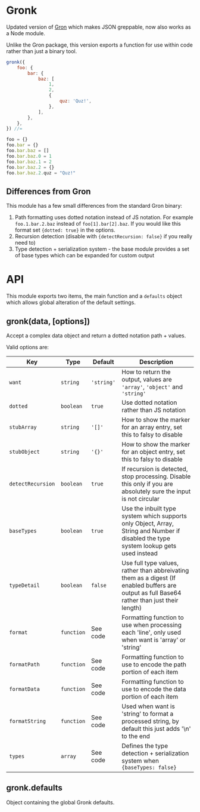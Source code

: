 Gronk
=====
Updated version of [Gron](https://github.com/fgribreau/gron) which makes JSON greppable, now also works as a Node module.

Unlike the Gron package, this version exports a function for use within code rather than just a binary tool.

```javascript
gronk({
	foo: {
		bar: {
			baz: [
				1,
				2,
				{
					quz: 'Quz!',
				},
			],
		},
	},
}) //=

foo = {}
foo.bar = {}
foo.bar.baz = []
foo.bar.baz.0 = 1
foo.bar.baz.1 = 2
foo.bar.baz.2 = {}
foo.bar.baz.2.quz = "Quz!"
```

Differences from Gron
----------------------
This module has a few small differences from the standard Gron binary:

1. Path formatting uses dotted notation instead of JS notation. For example `foo.1.bar.2.baz` instead of `foo[1].bar[2].baz`. If you would like this format set `{dotted: true}` in the options.
2. Recursion detection (disable with `{detectRecursion: false}` if you really need to)
3. Type detection + serialization system - the base module provides a set of base types which can be expanded for custom output


API
===
This module exports two items, the main function and a `defaults` object which allows global alteration of the default settings.


gronk(data, [options])
----------------------
Accept a complex data object and return a dotted notation path + values.

Valid options are:

| Key               | Type       | Default    | Description                                                                                                                                  |
|-------------------|------------|------------|----------------------------------------------------------------------------------------------------------------------------------------------|
| `want`            | `string`   | `'string'` | How to return the output, values are `'array'`, `'object'` and `'string'`                                                                    |
| `dotted`          | `boolean`  | `true`     | Use dotted notation rather than JS notation                                                                                                  |
| `stubArray`       | `string`   | `'[]'`     | How to show the marker for an array entry, set this to falsy to disable                                                                      |
| `stubObject`      | `string`   | `'{}'`     | How to show the marker for an object entry, set this to falsy to disable                                                                     |
| `detectRecursion` | `boolean`  | `true`     | If recursion is detected, stop processing. Disable this only if you are absolutely sure the input is not circular                            |
| `baseTypes`       | `boolean`  | `true`     | Use the inbuilt type system which supports only Object, Array, String and Number if disabled the type system lookup gets used instead        |
| `typeDetail`      | `boolean`  | `false`    | Use full type values, rather than abbreivating them as a digest (If enabled buffers are output as full Base64 rather than just their length) |
| `format`          | `function` | See code   | Formatting function to use when processing each 'line', only used when want is 'array' or 'string'                                           |
| `formatPath`      | `function` | See code   | Formatting function to use to encode the path portion of each item                                                                           |
| `formatData`      | `function` | See code   | Formatting function to use to encode the data portion of each item                                                                           |
| `formatString`    | `function` | See code   | Used when want is 'string' to format a processed string, by default this just adds '\n' to the end                                           |
| `types`           | `array`    | See code   | Defines the type detection + serialization system when `{baseTypes: false}`                                                                  |


gronk.defaults
--------------
Object containing the global Gronk defaults.
